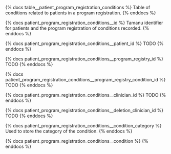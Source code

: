 {% docs table__patient_program_registration_conditions %}
Table of conditions related to patients in a program registration.
{% enddocs %}

{% docs patient_program_registration_conditions__id %}
Tamanu identifier for patients and the program registration of conditions recorded.
{% enddocs %}

{% docs patient_program_registration_conditions__patient_id %}
TODO
{% enddocs %}

{% docs patient_program_registration_conditions__program_registry_id %}
TODO
{% enddocs %}

{% docs patient_program_registration_conditions__program_registry_condition_id %}
TODO
{% enddocs %}

{% docs patient_program_registration_conditions__clinician_id %}
TODO
{% enddocs %}

{% docs patient_program_registration_conditions__deletion_clinician_id %}
TODO
{% enddocs %}

{% docs patient_program_registration_conditions__condition_category %}
Used to store the category of the condition.
{% enddocs %}

{% docs patient_program_registration_conditions__condition %}
{% enddocs %}
